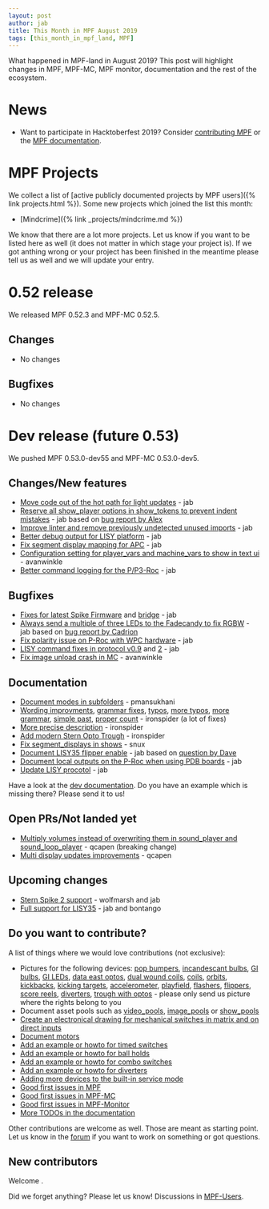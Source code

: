 ```yaml
---
layout: post
author: jab
title: This Month in MPF August 2019
tags: [this_month_in_mpf_land, MPF]
---
```

What happened in MPF-land in August 2019?
This post will highlight changes in MPF, MPF-MC, MPF monitor, documentation
and the rest of the ecosystem.

# News

* Want to participate in Hacktoberfest 2019? Consider [contributing MPF](http://docs.missionpinball.org/en/dev/about/contributing_to_mpf.html) or the [MPF documentation](http://docs.missionpinball.org/en/dev/about/contributing_to_mpf_docs.html).

# MPF Projects

We collect a list of [active publicly documented projects by MPF users]({% link projects.html %}).
Some new projects which joined the list this month:

* [Mindcrime]({% link _projects/mindcrime.md %})

We know that there are a lot more projects.
Let us know if you want to be listed here as well (it does not matter in which
stage your project is).
If we got anthing wrong or your project has been finished in the meantime
please tell us as well and we will update your entry.

# 0.52 release

We released MPF 0.52.3 and MPF-MC 0.52.5.

## Changes

* No changes

## Bugfixes

* No changes

# Dev release (future 0.53)

We pushed MPF 0.53.0-dev55 and MPF-MC 0.53.0-dev5.

## Changes/New features

* [Move code out of the hot path for light updates](https://github.com/missionpinball/mpf/pull/1397) - jab
* [Reserve all show_player options in show_tokens to prevent indent mistakes](https://github.com/missionpinball/mpf/pull/1399) - jab based on [bug report by Alex](https://groups.google.com/forum/#!topic/mpf-users/J0UBP81ppfg)
* [Improve linter and remove previously undetected unused imports](https://github.com/missionpinball/mpf/pull/1400) - jab
* [Better debug output for LISY platform](https://github.com/missionpinball/mpf/commit/b28c83fdcf860a3da90e3791d6ae82e1211db1b2) - jab
* [Fix segment display mapping for APC](https://github.com/missionpinball/mpf/commit/d8232883fc614177b188bc33f6794bc1fb72ce81) - jab
* [Configuration setting for player_vars and machine_vars to show in text ui](https://github.com/missionpinball/mpf/pull/1406) - avanwinkle
* [Better command logging for the P/P3-Roc](https://github.com/missionpinball/mpf/commit/163e769fa63bc745ffecce1497458942339212e6) - jab


## Bugfixes

* [Fixes for latest Spike Firmware](https://github.com/missionpinball/mpf/commit/f235b9a70f8d81d38e4e77c0571690aef7bd35b0) and [bridge](https://github.com/missionpinball/mpf-spike/commit/dde2bd367e7dcbdc84e5e7433e900dee4f652810) - jab
* [Always send a multiple of three LEDs to the Fadecandy to fix RGBW](https://github.com/missionpinball/mpf/commit/bae40db64e1496506f44596d24b58dbe85241b09) - jab based on [bug report by Cadrion](https://groups.google.com/forum/#!topic/mpf-users/inJzJVlWVWU)
* [Fix polarity issue on P-Roc with WPC hardware](https://github.com/missionpinball/mpf/commit/2aafe828656d09921e959f4c2f0208ac70f6a23e) - jab
* [LISY command fixes in protocol v0.9](https://github.com/missionpinball/mpf/commit/3bf547d0bf18005b56a1387b73cae013cd9d8774) and [2](https://github.com/missionpinball/mpf/commit/3058fc6c599ca2db8cd088520327493160480752) - jab
* [Fix image unload crash in MC](https://github.com/missionpinball/mpf-mc/pull/384) - avanwinkle

## Documentation

* [Document modes in subfolders](https://github.com/missionpinball/mpf-docs/pull/249) - pmansukhani
* [Wording improvments](https://github.com/missionpinball/mpf-docs/pull/250), [grammar fixes](https://github.com/missionpinball/mpf-docs/pull/253), [typos](https://github.com/missionpinball/mpf-docs/pull/254), [more typos](https://github.com/missionpinball/mpf-docs/pull/255), [more grammar](https://github.com/missionpinball/mpf-docs/pull/256), [simple past](https://github.com/missionpinball/mpf-docs/pull/257), [proper count](https://github.com/missionpinball/mpf-docs/pull/259) - ironspider (a lot of fixes)
* [More precise description](https://github.com/missionpinball/mpf-docs/pull/258) - ironspider
* [Add modern Stern Opto Trough](https://github.com/missionpinball/mpf-docs/pull/251) - ironspider
* [Fix segment_displays in shows](https://github.com/missionpinball/mpf-docs/pull/252) - snux
* [Document LISY35 flipper enable](https://github.com/missionpinball/mpf-docs/commit/8472924c3d19eca3079e62ac24f32db865cca31d) - jab based on [question by Dave](https://groups.google.com/forum/#!topic/mpf-users/bHj-Tvh2KhY)
* [Document local outputs on the P-Roc when using PDB boards](https://github.com/missionpinball/mpf-docs/commit/e3e83bc19ebb6ffa314560c3d05a7cd2dad63e3b) - jab
* [Update LISY procotol](https://github.com/missionpinball/mpf-docs/commit/8ff96dd5ece1e8112079f814b645d3a56691adca) - jab

Have a look at the [dev documentation](http://docs.missionpinball.org/en/dev/).
Do you have an example which is missing there? Please send it to us!

## Open PRs/Not landed yet

* [Multiply volumes instead of overwriting them in sound_player and sound_loop_player](https://github.com/missionpinball/mpf-mc/pull/333) - qcapen (breaking change)
* [Multi display updates improvements](https://github.com/missionpinball/mpf-mc/pull/323) - qcapen

## Upcoming changes

* [Stern Spike 2 support](https://github.com/missionpinball/mpf/issues/1246) - wolfmarsh and jab
* [Full support for LISY35](https://github.com/missionpinball/mpf/issues/1218) - jab and bontango

## Do you want to contribute?

A list of things where we would love contributions (not exclusive):

* Pictures for the following devices: [pop bumpers](http://docs.missionpinball.org/en/dev/mechs/pop_bumpers/index.html),
  [incandescant bulbs](http://docs.missionpinball.org/en/dev/mechs/lights/matrix_lights.html),
  [GI bulbs](http://docs.missionpinball.org/en/dev/mechs/lights/gis.html),
  [GI LEDs](http://docs.missionpinball.org/en/dev/mechs/lights/gis.html),
  [data east optos](http://docs.missionpinball.org/en/dev/mechs/switches/optos.html),
  [dual wound coils](http://docs.missionpinball.org/en/dev/mechs/coils/dual_wound_coils.html),
  [coils](http://docs.missionpinball.org/en/dev/mechs/coils/index.html),
  [orbits](http://docs.missionpinball.org/en/dev/mechs/loops/index.html),
  [kickbacks](http://docs.missionpinball.org/en/dev/mechs/kickbacks/index.html),
  [kicking targets](http://docs.missionpinball.org/en/dev/mechs/targets/kicking_targets/index.html),
  [accelerometer](http://docs.missionpinball.org/en/dev/mechs/accelerometers/index.html),
  [playfield](http://docs.missionpinball.org/en/dev/mechs/playfields/index.html),
  [flashers](http://docs.missionpinball.org/en/dev/mechs/lights/flashers.html),
  [flippers](http://docs.missionpinball.org/en/dev/mechs/flippers/index.html),
  [score reels](http://docs.missionpinball.org/en/dev/mechs/score_reels/index.html),
  [diverters](http://docs.missionpinball.org/en/dev/mechs/diverters/index.html),
  [trough with optos](http://docs.missionpinball.org/en/dev/mechs/troughs/index.html) - please only send us picture where the rights belong to you
* Document asset pools such as [video_pools](http://docs.missionpinball.org/en/dev/config/video_pools.html), [image_pools](http://docs.missionpinball.org/en/dev/config/image_pools.html) or [show_pools](http://docs.missionpinball.org/en/dev/config/show_pools.html)
* [Create an electronical drawing for mechanical switches in matrix and on direct inputs](http://docs.missionpinball.org/en/dev/mechs/switches/mechanical_switches.html)
* [Document motors](http://docs.missionpinball.org/en/dev/mechs/motors/index.html)
* [Add an example or howto for timed switches](http://docs.missionpinball.org/en/dev/game_logic/timed_switches/index.html)
* [Add an example or howto for ball holds](http://docs.missionpinball.org/en/dev/game_logic/ball_holds/index.html)
* [Add an example or howto for combo switches](http://docs.missionpinball.org/en/dev/game_logic/combo_switches/index.html)
* [Add an example or howto for diverters](http://docs.missionpinball.org/en/dev/mechs/diverters/index.html)
* [Adding more devices to the built-in service mode](https://github.com/missionpinball/mpf/issues/693)
* [Good first issues in MPF](https://github.com/missionpinball/mpf/issues?q=is%3Aissue+is%3Aopen+label%3A%22good+first+issue%22)
* [Good first issues in MPF-MC](https://github.com/missionpinball/mpf-mc/issues?q=is%3Aissue+is%3Aopen+label%3A%22help+wanted%22)
* [Good first issues in MPF-Monitor](https://github.com/missionpinball/mpf-monitor/issues?q=is%3Aissue+is%3Aopen+label%3A%22help+wanted%22)
* [More TODOs in the documentation](http://docs.missionpinball.org/en/dev/search.html?q="Help+us+to+write+it"&check_keywords=yes&area=default)

Other contributions are welcome as well.
Those are meant as starting point.
Let us know in the [forum](https://groups.google.com/forum/#!forum/mpf-users)
if you want to work on something or got questions.

## New contributors

Welcome .

Did we forget anything? Please let us know!
Discussions in [MPF-Users](https://groups.google.com/forum/#!forum/mpf-users).

